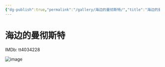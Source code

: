 ```yaml
---
{"dg-publish":true,"permalink":"/gallery/海边的曼彻斯特/","title":"海边的曼彻斯特"}
---
```



# 海边的曼彻斯特

IMDb: tt4034228

![image](https://img9.doubanio.com/view/photo/s_ratio_poster/public/p2421855655.webp)
